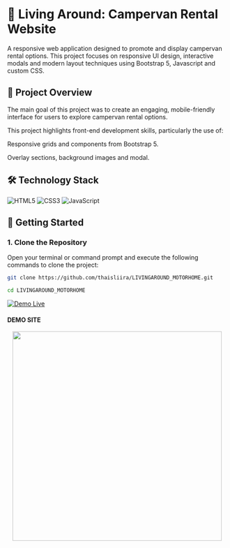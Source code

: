 # 🚐 Living Around: Campervan Rental Website

A responsive web application designed to promote and display campervan rental options. This project focuses on responsive UI design, interactive modals and modern layout techniques using Bootstrap 5, Javascript and custom CSS.

## 🧭 Project Overview

The main goal of this project was to create an engaging, mobile-friendly interface for users to explore campervan rental options. 

This project highlights front-end development skills, particularly the use of:

Responsive grids and components from Bootstrap 5.

Overlay sections, background images and modal.

## 🛠️ Technology Stack

![HTML5](https://img.shields.io/badge/-HTML5-E34F26?style=flat-square&logo=html5&logoColor=white)
![CSS3](https://img.shields.io/badge/-CSS3-1572B6?style=flat-square&logo=css3)
![JavaScript](https://img.shields.io/badge/-JavaScript-black?style=flat-square&logo=javascript)

## 🚀 Getting Started

### 1. Clone the Repository

Open your terminal or command prompt and execute the following commands to clone the project:

```bash 
git clone https://github.com/thaisliira/LIVINGAROUND_MOTORHOME.git
```
```bash 
cd LIVINGAROUND_MOTORHOME
```

[![Demo Live](https://img.shields.io/badge/Demo_Live-Ver_Site-0077B6?style=for-the-badge&logo=github)](https://thaisliira.github.io/LIVINGAROUND_MOTORHOME/index.html)

#### DEMO SITE
<div align="middle">
  <a href="https://thaisliira.github.io/LIVINGAROUND_MOTORHOME/index.html" target="_blank">
    <img src="https://github.com/thaisliira/LIVINGAROUND_MOTORHOME/blob/9185093168d136133e07a64b6e1082131c60e014/living_around.gif" width="480">
  </a>
</div>






